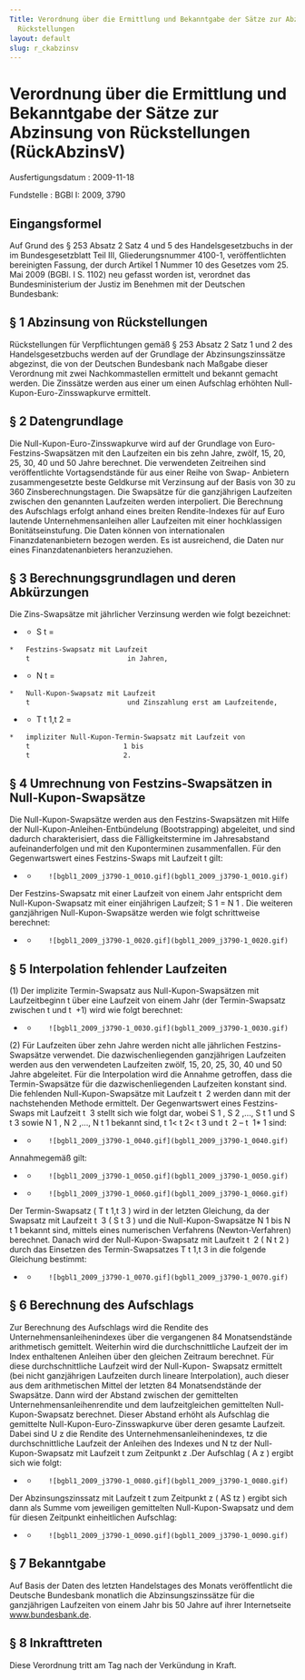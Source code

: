 ```yaml
---
Title: Verordnung über die Ermittlung und Bekanntgabe der Sätze zur Abzinsung von
  Rückstellungen
layout: default
slug: r_ckabzinsv
---
```


# Verordnung über die Ermittlung und Bekanntgabe der Sätze zur Abzinsung von Rückstellungen (RückAbzinsV)

Ausfertigungsdatum
:   2009-11-18

Fundstelle
:   BGBl I: 2009, 3790


## Eingangsformel

Auf Grund des § 253 Absatz 2 Satz 4 und 5 des Handelsgesetzbuchs in
der im Bundesgesetzblatt Teil III, Gliederungsnummer 4100-1,
veröffentlichten bereinigten Fassung, der durch Artikel 1 Nummer 10
des Gesetzes vom 25. Mai 2009 (BGBl. I S. 1102) neu gefasst worden
ist, verordnet das Bundesministerium der Justiz im Benehmen mit der
Deutschen Bundesbank:


## § 1 Abzinsung von Rückstellungen

Rückstellungen für Verpflichtungen gemäß § 253 Absatz 2 Satz 1 und 2
des Handelsgesetzbuchs werden auf der Grundlage der
Abzinsungszinssätze abgezinst, die von der Deutschen Bundesbank nach
Maßgabe dieser Verordnung mit zwei Nachkommastellen ermittelt und
bekannt gemacht werden. Die Zinssätze werden aus einer um einen
Aufschlag erhöhten Null-Kupon-Euro-Zinsswapkurve ermittelt.


## § 2 Datengrundlage

Die Null-Kupon-Euro-Zinsswapkurve wird auf der Grundlage von Euro-
Festzins-Swapsätzen mit den Laufzeiten ein bis zehn Jahre, zwölf, 15,
20, 25, 30, 40 und 50 Jahre berechnet. Die verwendeten Zeitreihen sind
veröffentlichte Vortagsendstände für aus einer Reihe von Swap-
Anbietern zusammengesetzte beste Geldkurse mit Verzinsung auf der
Basis von 30 zu 360 Zinsberechnungstagen. Die Swapsätze für die
ganzjährigen Laufzeiten zwischen den genannten Laufzeiten werden
interpoliert. Die Berechnung des Aufschlags erfolgt anhand eines
breiten Rendite-Indexes für auf Euro lautende Unternehmensanleihen
aller Laufzeiten mit einer hochklassigen Bonitätseinstufung. Die Daten
können von internationalen Finanzdatenanbietern bezogen werden. Es ist
ausreichend, die Daten nur eines Finanzdatenanbieters heranzuziehen.


## § 3 Berechnungsgrundlagen und deren Abkürzungen

Die Zins-Swapsätze mit jährlicher Verzinsung werden wie folgt
bezeichnet:

*    *   S
        t                        =

    *   Festzins-Swapsatz mit Laufzeit
        t                        in Jahren,


*    *   N
        t                        =

    *   Null-Kupon-Swapsatz mit Laufzeit
        t                        und Zinszahlung erst am Laufzeitende,


*    *   T
        t 1,t 2                        =

    *   impliziter Null-Kupon-Termin-Swapsatz mit Laufzeit von
        t                       1 bis
        t                       2.





## § 4 Umrechnung von Festzins-Swapsätzen in Null-Kupon-Swapsätze

Die Null-Kupon-Swapsätze werden aus den Festzins-Swapsätzen mit Hilfe
der Null-Kupon-Anleihen-Entbündelung (Bootstrapping) abgeleitet, und
sind dadurch charakterisiert, dass die Fälligkeitstermine im
Jahresabstand aufeinanderfolgen und mit den Kuponterminen
zusammenfallen. Für den Gegenwartswert eines Festzins-Swaps mit
Laufzeit
t              gilt:

*    *        ![bgbl1_2009_j3790-1_0010.gif](bgbl1_2009_j3790-1_0010.gif)


   Der Festzins-Swapsatz mit einer Laufzeit von einem Jahr entspricht dem
Null-Kupon-Swapsatz mit einer einjährigen Laufzeit;
S
1              =
N
1             . Die weiteren ganzjährigen Null-Kupon-Swapsätze werden
wie folgt schrittweise berechnet:

*    *        ![bgbl1_2009_j3790-1_0020.gif](bgbl1_2009_j3790-1_0020.gif)




## § 5 Interpolation fehlender Laufzeiten

   (1) Der implizite Termin-Swapsatz aus Null-Kupon-Swapsätzen mit
Laufzeitbeginn
t              über eine Laufzeit von einem Jahr (der Termin-Swapsatz
zwischen
t              und
t              +1) wird wie folgt berechnet:

*    *        ![bgbl1_2009_j3790-1_0030.gif](bgbl1_2009_j3790-1_0030.gif)



   (2) Für Laufzeiten über zehn Jahre werden nicht alle jährlichen
Festzins-Swapsätze verwendet. Die dazwischenliegenden ganzjährigen
Laufzeiten werden aus den verwendeten Laufzeiten zwölf, 15, 20, 25,
30, 40 und 50 Jahre abgeleitet. Für die Interpolation wird die Annahme
getroffen, dass die Termin-Swapsätze für die dazwischenliegenden
Laufzeiten konstant sind. Die fehlenden Null-Kupon-Swapsätze mit
Laufzeit
t              2 werden dann mit der nachstehenden Methode ermittelt.
Der Gegenwartswert eines Festzins-Swaps mit Laufzeit
t              3 stellt sich wie folgt dar, wobei S
1             , S
2             ,…, S
t 1              und S
t 3              sowie N
1             , N
2             ,…, N
t 1              bekannt sind,
t             1<
t             2<
t             3 und
t              2 –
t              1*              1 sind:

*    *        ![bgbl1_2009_j3790-1_0040.gif](bgbl1_2009_j3790-1_0040.gif)


   Annahmegemäß gilt:

*    *        ![bgbl1_2009_j3790-1_0050.gif](bgbl1_2009_j3790-1_0050.gif)



*    *        ![bgbl1_2009_j3790-1_0060.gif](bgbl1_2009_j3790-1_0060.gif)


   Der Termin-Swapsatz (
T
t 1,t 3             ) wird in der letzten Gleichung, da der Swapsatz
mit Laufzeit
t              3 (
S
t 3             ) und die Null-Kupon-Swapsätze
N
1              bis
N
t 1              bekannt sind, mittels eines numerischen Verfahrens
(Newton-Verfahren) berechnet. Danach wird der Null-Kupon-Swapsatz mit
Laufzeit
t              2 (
N
t 2             ) durch das Einsetzen des Termin-Swapsatzes
T
t 1,t 3              in die folgende Gleichung bestimmt:

*    *        ![bgbl1_2009_j3790-1_0070.gif](bgbl1_2009_j3790-1_0070.gif)




## § 6 Berechnung des Aufschlags

   Zur Berechnung des Aufschlags wird die Rendite des
Unternehmensanleihenindexes über die vergangenen 84 Monatsendstände
arithmetisch gemittelt. Weiterhin wird die durchschnittliche Laufzeit
der im Index enthaltenen Anleihen über den gleichen Zeitraum
berechnet. Für diese durchschnittliche Laufzeit wird der Null-Kupon-
Swapsatz ermittelt (bei nicht ganzjährigen Laufzeiten durch lineare
Interpolation), auch dieser aus dem arithmetischen Mittel der letzten
84 Monatsendstände der Swapsätze. Dann wird der Abstand zwischen der
gemittelten Unternehmensanleihenrendite und dem laufzeitgleichen
gemittelten Null-Kupon-Swapsatz berechnet. Dieser Abstand erhöht als
Aufschlag die gemittelte Null-Kupon-Euro-Zinsswapkurve über deren
gesamte Laufzeit. Dabei sind
U
z              die Rendite des Unternehmensanleihenindexes,
tz              die durchschnittliche Laufzeit der Anleihen des
Indexes und
N
tz              der Null-Kupon-Swapsatz mit Laufzeit
t              zum Zeitpunkt
z             .Der Aufschlag (
A
z             ) ergibt sich wie folgt:

*    *        ![bgbl1_2009_j3790-1_0080.gif](bgbl1_2009_j3790-1_0080.gif)


   Der Abzinsungszinssatz mit Laufzeit
t              zum Zeitpunkt
z              (
AS
tz             ) ergibt sich dann als Summe vom jeweiligen gemittelten
Null-Kupon-Swapsatz und dem für diesen Zeitpunkt einheitlichen
Aufschlag:

*    *        ![bgbl1_2009_j3790-1_0090.gif](bgbl1_2009_j3790-1_0090.gif)




## § 7 Bekanntgabe

   Auf Basis der Daten des letzten Handelstages des Monats veröffentlicht
die Deutsche Bundesbank monatlich die Abzinsungszinssätze für die
ganzjährigen Laufzeiten von einem Jahr bis 50 Jahre auf ihrer
Internetseite www.bundesbank.de.


## § 8 Inkrafttreten

Diese Verordnung tritt am Tag nach der Verkündung in Kraft.

